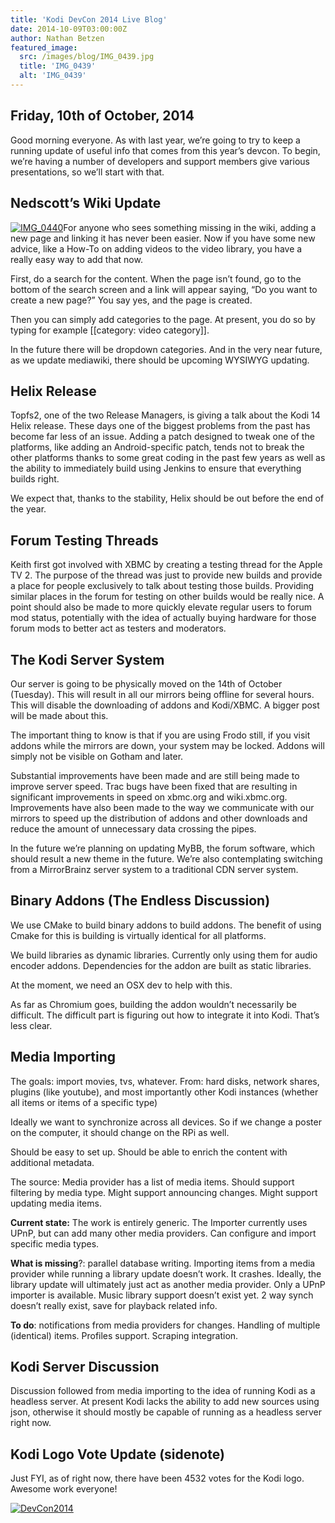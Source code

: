 ```yaml
---
title: 'Kodi DevCon 2014 Live Blog'
date: 2014-10-09T03:00:00Z
author: Nathan Betzen
featured_image:
  src: /images/blog/IMG_0439.jpg
  title: 'IMG_0439'
  alt: 'IMG_0439'
---
```

Friday, 10th of October, 2014
-----------------------------

 Good morning everyone. As with last year, we’re going to try to keep a running update of useful info that comes from this year’s devcon. To begin, we’re having a number of developers and support members give various presentations, so we’ll start with that.

  

 Nedscott’s Wiki Update
----------------------

 [![IMG_0440](/sites/default/files/uploads/IMG_0440-800x600.jpg)](/sites/default/files/uploads/IMG_0440.jpg)For anyone who sees something missing in the wiki, adding a new page and linking it has never been easier. Now if you have some new advice, like a How-To on adding videos to the video library, you have a really easy way to add that now.

 First, do a search for the content. When the page isn’t found, go to the bottom of the search screen and a link will appear saying, “Do you want to create a new page?” You say yes, and the page is created.

 Then you can simply add categories to the page. At present, you do so by typing for example [[category: video category]].

 In the future there will be dropdown categories. And in the very near future, as we update mediawiki, there should be upcoming WYSIWYG updating.

 Helix Release
-------------

 Topfs2, one of the two Release Managers, is giving a talk about the Kodi 14 Helix release. These days one of the biggest problems from the past has become far less of an issue. Adding a patch designed to tweak one of the platforms, like adding an Android-specific patch, tends not to break the other platforms thanks to some great coding in the past few years as well as the ability to immediately build using Jenkins to ensure that everything builds right.

 We expect that, thanks to the stability, Helix should be out before the end of the year.

 Forum Testing Threads
---------------------

 Keith first got involved with XBMC by creating a testing thread for the Apple TV 2. The purpose of the thread was just to provide new builds and provide a place for people exclusively to talk about testing those builds. Providing similar places in the forum for testing on other builds would be really nice. A point should also be made to more quickly elevate regular users to forum mod status, potentially with the idea of actually buying hardware for those forum mods to better act as testers and moderators.

 The Kodi Server System
----------------------

 Our server is going to be physically moved on the 14th of October (Tuesday). This will result in all our mirrors being offline for several hours. This will disable the downloading of addons and Kodi/XBMC. A bigger post will be made about this.

 The important thing to know is that if you are using Frodo still, if you visit addons while the mirrors are down, your system may be locked. Addons will simply not be visible on Gotham and later.

 Substantial improvements have been made and are still being made to improve server speed. Trac bugs have been fixed that are resulting in significant improvements in speed on xbmc.org and wiki.xbmc.org. Improvements have also been made to the way we communicate with our mirrors to speed up the distribution of addons and other downloads and reduce the amount of unnecessary data crossing the pipes.

 In the future we’re planning on updating MyBB, the forum software, which should result a new theme in the future. We’re also contemplating switching from a MirrorBrainz server system to a traditional CDN server system.

 Binary Addons (The Endless Discussion)
--------------------------------------

 We use CMake to build binary addons to build addons. The benefit of using Cmake for this is building is virtually identical for all platforms.

 We build libraries as dynamic libraries. Currently only using them for audio encoder addons. Dependencies for the addon are built as static libraries.

 At the moment, we need an OSX dev to help with this.

 As far as Chromium goes, building the addon wouldn’t necessarily be difficult. The difficult part is figuring out how to integrate it into Kodi. That’s less clear.

 Media Importing
---------------

 The goals: import movies, tvs, whatever. From: hard disks, network shares, plugins (like youtube), and most importantly other Kodi instances (whether all items or items of a specific type)

 Ideally we want to synchronize across all devices. So if we change a poster on the computer, it should change on the RPi as well.

 Should be easy to set up. Should be able to enrich the content with additional metadata.

 The source: Media provider has a list of media items. Should support filtering by media type. Might support announcing changes. Might support updating media items.

 **Current state:** The work is entirely generic. The Importer currently uses UPnP, but can add many other media providers. Can configure and import specific media types.

 **What is missing**?: parallel database writing. Importing items from a media provider while running a library update doesn’t work. It crashes. Ideally, the library update will ultimately just act as another media provider. Only a UPnP importer is available. Music library support doesn’t exist yet. 2 way synch doesn’t really exist, save for playback related info.

 **To do**: notifications from media providers for changes. Handling of multiple (identical) items. Profiles support. Scraping integration.

 Kodi Server Discussion
----------------------

 Discussion followed from media importing to the idea of running Kodi as a headless server. At present Kodi lacks the ability to add new sources using json, otherwise it should mostly be capable of running as a headless server right now.

 Kodi Logo Vote Update (sidenote)
--------------------------------

 Just FYI, as of right now, there have been 4532 votes for the Kodi logo. Awesome work everyone!

 [![DevCon2014](/sites/default/files/uploads/DevCon2014-800x526.jpg)](/sites/default/files/uploads/DevCon2014.jpg)

 